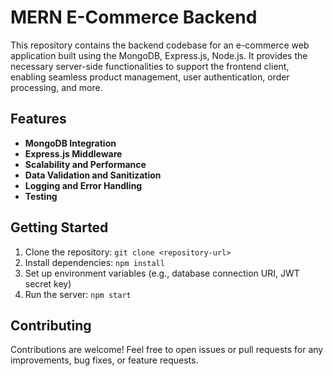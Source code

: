 # MERN E-Commerce Backend

This repository contains the backend codebase for an e-commerce web application built using the MongoDB, Express.js, Node.js. It provides the necessary server-side functionalities to support the frontend client, enabling seamless product management, user authentication, order processing, and more.

## Features

- **MongoDB Integration**
- **Express.js Middleware**
- **Scalability and Performance**
- **Data Validation and Sanitization**
- **Logging and Error Handling**
- **Testing**
  
## Getting Started

1. Clone the repository: `git clone <repository-url>`
2. Install dependencies: `npm install`
3. Set up environment variables (e.g., database connection URI, JWT secret key)
4. Run the server: `npm start`

## Contributing

Contributions are welcome! Feel free to open issues or pull requests for any improvements, bug fixes, or feature requests.


